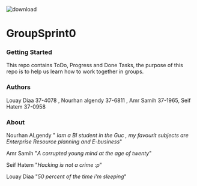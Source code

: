 ![download](https://user-images.githubusercontent.com/36380160/36218905-e19a2b14-11c6-11e8-898a-1db5d21e1944.png)













# GroupSprint0

### Getting Started 
This repo contains ToDo, Progress and Done Tasks, the purpose of this repo is to help us learn how to work together in groups.

### Authors 
Louay Diaa 37-4078 , Nourhan algendy 37-6811 , Amr Samih 37-1965, Seif Hatem 37-0958

### About 
Nourhan ALgendy "  _Iam a BI student in the Guc , my favourit subjects are Enterprise Resource planning and E-business_"

Amr Samih "_A corrupted young mind at the age of twenty_"

Seif Hatem "_Hacking is not a crime :p_"

Louay Diaa "_50 percent of the time i'm sleeping_"

